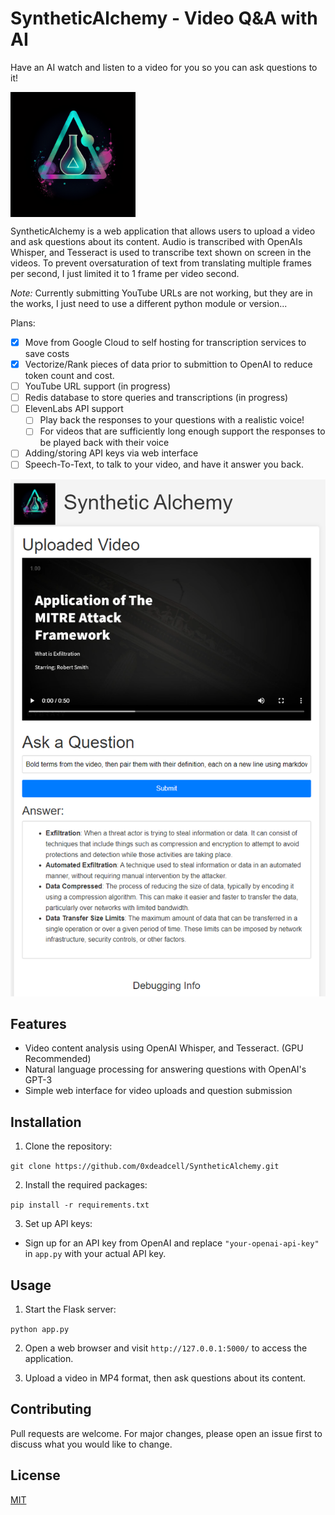 # SyntheticAlchemy - Video Q&A with AI
Have an AI watch and listen to a video for you so you can ask questions to it!


<img src="./static/images/logo.png" alt="Logo" align="center" width="200" />

SyntheticAlchemy is a web application that allows users to upload a video and ask questions about its content. Audio is transcribed with OpenAIs Whisper, and Tesseract is used to transcribe text shown on screen in the videos. To prevent oversaturation of text from translating multiple frames per second, I just limited it to 1 frame per video second.

*Note:* Currently submitting YouTube URLs are not working, but they are in the works, I just need to use a different python module or version...

Plans:
- [x] Move from Google Cloud to self hosting for transcription services to save costs
- [x] Vectorize/Rank pieces of data prior to submittion to OpenAI to reduce token count and cost.
- [ ] YouTube URL support (in progress)
- [ ] Redis database to store queries and transcriptions (in progress)
- [ ] ElevenLabs API support
     - [ ] Play back the responses to your questions with a realistic voice!
     - [ ] For videos that are sufficiently long enough support the responses to be played back with their voice 
- [ ] Adding/storing API keys via web interface
- [ ] Speech-To-Text, to talk to your video, and have it answer you back.

![Example Usage](example_usage.png)

## Features

- Video content analysis using OpenAI Whisper, and Tesseract. (GPU Recommended)
- Natural language processing for answering questions with OpenAI's GPT-3
- Simple web interface for video uploads and question submission

## Installation

1. Clone the repository:

`git clone https://github.com/0xdeadcell/SyntheticAlchemy.git`


2. Install the required packages:

`pip install -r requirements.txt`


3. Set up API keys:

- Sign up for an API key from OpenAI and replace `"your-openai-api-key"` in `app.py` with your actual API key.


## Usage

1. Start the Flask server:

`python app.py`

2. Open a web browser and visit `http://127.0.0.1:5000/` to access the application.

3. Upload a video in MP4 format, then ask questions about its content.

## Contributing

Pull requests are welcome. For major changes, please open an issue first to discuss what you would like to change.

## License

[MIT](https://choosealicense.com/licenses/mit/)
